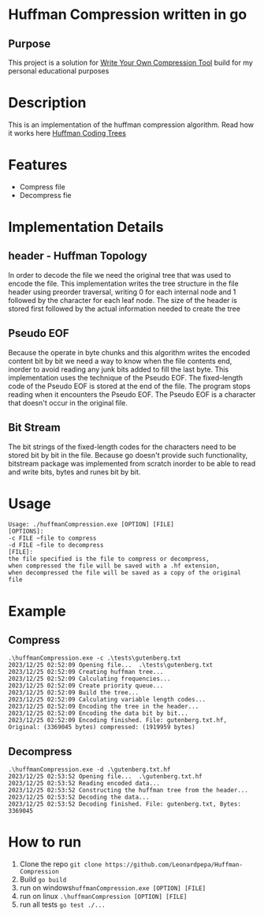 # Huffman Compression written in go

## Purpose
This project is a solution for [Write Your Own Compression Tool](https://codingchallenges.fyi/challenges/challenge-huffman)
build for my personal educational purposes

# Description
This is an implementation of the huffman compression algorithm. Read how it works here [Huffman Coding Trees](https://opendsa-server.cs.vt.edu/ODSA/Books/CS3/html/Huffman.html)

# Features
* Compress file
* Decompress fie

# Implementation Details
## header - Huffman Topology
In order to decode the file we need the original tree that was used to encode the file. This implementation
writes the tree structure in the file header using preorder traversal, writing 0 for each internal node
and 1 followed by the character for each leaf node. The size of the header is stored first followed by the actual information needed to create the tree

## Pseudo EOF
Because the operate in byte chunks and this algorithm writes the encoded content bit by bit
we need a way to know when the file contents end, inorder to avoid reading any junk bits added to fill the last byte.
This implementation uses the technique of the Pseudo EOF. The fixed-length code of the Pseudo EOF is stored at the end of the file. 
The program stops reading when it encounters the Pseudo EOF. The Pseudo EOF is a character that doesn't occur in the original file.

## Bit Stream
The bit strings of the fixed-length codes for the characters need to be stored bit by bit in the file.
Because go doesn't provide such functionality, bitstream package was implemented from scratch inorder to be able to read and write bits, bytes and runes bit by bit.

# Usage
```terminal
Usage: ./huffmanCompression.exe [OPTION] [FILE]
[OPTIONS]:
-c FILE ~file to compress
-d FILE ~file to decompress
[FILE]:
the file specified is the file to compress or decompress,
when compressed the file will be saved with a .hf extension,
when decompressed the file will be saved as a copy of the original file
```

# Example 
## Compress
```terminal
.\huffmanCompression.exe -c .\tests\gutenberg.txt
2023/12/25 02:52:09 Opening file...  .\tests\gutenberg.txt
2023/12/25 02:52:09 Creating huffman tree...
2023/12/25 02:52:09 Calculating frequencies...
2023/12/25 02:52:09 Create priority queue...
2023/12/25 02:52:09 Build the tree...
2023/12/25 02:52:09 Calculating variable length codes...
2023/12/25 02:52:09 Encoding the tree in the header...
2023/12/25 02:52:09 Encoding the data bit by bit...
2023/12/25 02:52:09 Encoding finished. File: gutenberg.txt.hf,
Original: (3369045 bytes) compressed: (1919959 bytes)
```
## Decompress
```terminal
.\huffmanCompression.exe -d .\gutenberg.txt.hf
2023/12/25 02:53:52 Opening file...  .\gutenberg.txt.hf
2023/12/25 02:53:52 Reading encoded data... 
2023/12/25 02:53:52 Constructing the huffman tree from the header... 
2023/12/25 02:53:52 Decoding the data... 
2023/12/25 02:53:52 Decoding finished. File: gutenberg.txt, Bytes: 3369045
```

# How to run
1. Clone the repo ```git clone https://github.com/Leonardpepa/Huffman-Compression```
2. Build ```go build```
3. run on windows```huffmanCompression.exe [OPTION] [FILE]```
4. run on linux ```.\huffmanCompression [OPTION] [FILE]```
5. run all tests ```go test ./...```
